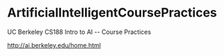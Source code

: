 # ArtificialIntelligentCoursePractices
UC Berkeley CS188 Intro to AI -- Course Practices

http://ai.berkeley.edu/home.html
